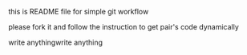 this is README file for simple git workflow

please fork it and follow the instruction to get pair's code dynamically

write anythingwrite anything